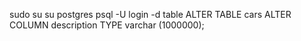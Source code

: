 sudo su
su postgres
psql -U login -d table
ALTER TABLE cars ALTER COLUMN description TYPE varchar (1000000);